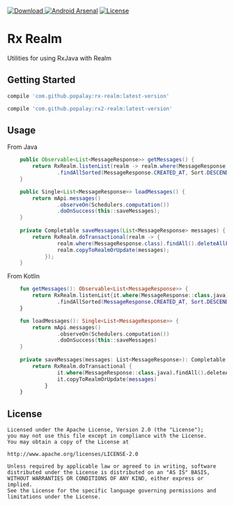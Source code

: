 [![Download](https://api.bintray.com/packages/popalay/maven/RxRealm/images/download.svg) ](https://bintray.com/popalay/maven/RxRealm/_latestVersion)
[![Android Arsenal](https://img.shields.io/badge/Android%20Arsenal-RxRealm-brightgreen.svg?style=flat)](https://android-arsenal.com/details/1/5323)
[![License](https://img.shields.io/badge/license-Apache--2.0-green.svg)](https://github.com/Popalay/RxRealm/blob/master/LICENSE)

# Rx Realm

Utilities for using RxJava with Realm

## Getting Started

```groovy
compile 'com.github.popalay:rx-realm:latest-version'

compile 'com.github.popalay:rx2-realm:latest-version'
```
## Usage

From Java
```java
    public Observable<List<MessageResponse>> getMessages() {
        return RxRealm.listenList(realm -> realm.where(MessageResponse.class)
                .findAllSorted(MessageResponse.CREATED_AT, Sort.DESCENDING));
    }

    public Single<List<MessageResponse>> loadMessages() {
        return mApi.messages()
                .observeOn(Schedulers.computation())
                .doOnSuccess(this::saveMessages);
    }
    
    private Completable saveMessages(List<MessageResponse> messages) {
        return RxRealm.doTransactional(realm -> {
                realm.where(MessageResponse.class).findAll().deleteAllFromRealm();
                realm.copyToRealmOrUpdate(messages);
            });
    }
```

From Kotlin
```kotlin
    fun getMessages(): Observable<List<MessageResponse>> {
        return RxRealm.listenList{it.where(MessageResponse::class.java)
                .findAllSorted(MessageResponse.CREATED_AT, Sort.DESCENDING)}
    }

    fun loadMessages(): Single<List<MessageResponse>> {
        return mApi.messages()
                .observeOn(Schedulers.computation())
                .doOnSuccess(this::saveMessages)
    }
    
    private saveMessages(messages: List<MessageResponse>): Completable {
        return RxRealm.doTransactional {
                it.where(MessageResponse::class.java).findAll().deleteAllFromRealm()
                it.copyToRealmOrUpdate(messages)
            }
    }
```

License
-----

	Licensed under the Apache License, Version 2.0 (the "License");
	you may not use this file except in compliance with the License.
	You may obtain a copy of the License at

	http://www.apache.org/licenses/LICENSE-2.0

	Unless required by applicable law or agreed to in writing, software
	distributed under the License is distributed on an "AS IS" BASIS,
	WITHOUT WARRANTIES OR CONDITIONS OF ANY KIND, either express or implied.
	See the License for the specific language governing permissions and
	limitations under the License.
